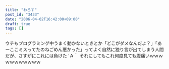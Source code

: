 ```yaml
---
title: "わろす"
post_id: "3433"
date: "2006-04-02T16:42:00+09:00"
draft: true
tags: []
---
```



ウチもプログラミング中うまく動かないときとか「どこがダメなんだよ？」「あーここミスってたのねごめん悪かった」ってよく自然に独り言が出てしまう人間だが、さすがにこれには負けた 'Ａ｀ それにしてもこれ何度見ても腹痛いｗｗｗｗｗｗｗｗｗｗｗ
